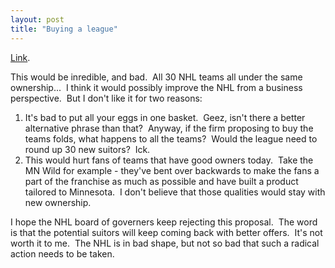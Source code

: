 ```yaml
---
layout: post
title: "Buying a league"
---
```


<p><a href="http://www.tsn.ca/nhl/news_story.asp?ID=116886&amp;hubName=">Link</a>.</p>
<p>This would be inredible, and bad.&nbsp; All 30 NHL teams all under the same ownership...&nbsp; I think it would possibly improve the NHL from a business perspective.&nbsp; But I don't like it for two reasons:</p>
<ol> 
<li>It's bad to put all your eggs in one basket.&nbsp; Geez, isn't there a better alternative phrase than that?&nbsp; Anyway, if the firm proposing to buy the teams folds, what happens to all the teams?&nbsp; Would the league need to round up 30 new suitors?&nbsp; Ick.</li> 
<li>This would hurt fans of teams that have good owners today.&nbsp; Take the MN Wild for example - they've bent over backwards to make the fans a part of the franchise as much as possible and have built a product tailored to Minnesota.&nbsp; I don't believe that those qualities would stay with new ownership.</li>
</ol> 
<p>I hope the NHL board of governers keep rejecting this proposal.&nbsp; The word is that the potential suitors will keep coming back with better offers.&nbsp; It's not worth it to me.&nbsp; The NHL is in bad shape, but not so bad that such a radical action needs to be taken.</p>
 

